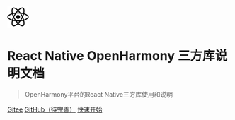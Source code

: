 <!-- _coverpage.md -->
![logo](./img/react.svg ':size=20%')

# React Native OpenHarmony 三方库说明文档

> OpenHarmony平台的React Native三方库使用和说明



[Gitee](https://gitee.com/react-native-oh-library/usage-docs)
[GitHub（待完善）]()
[快速开始](/zh-cn/README.md)